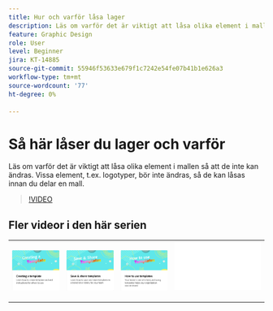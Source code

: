 ```yaml
---
title: Hur och varför låsa lager
description: Läs om varför det är viktigt att låsa olika element i mallen så att de inte kan ändras
feature: Graphic Design
role: User
level: Beginner
jira: KT-14885
source-git-commit: 55946f53633e679f1c7242e54fe07b41b1e626a3
workflow-type: tm+mt
source-wordcount: '77'
ht-degree: 0%

---
```


# Så här låser du lager och varför

Läs om varför det är viktigt att låsa olika element i mallen så att de inte kan ändras. Vissa element, t.ex. logotyper, bör inte ändras, så de kan låsas innan du delar en mall.

>[!VIDEO](https://video.tv.adobe.com/v/3427095?quality=12&learn=on&hidetitle=true)

## Fler videor i den här serien

<table style="table-layout:fixed">
<tr>
   <td>
         <a href="create-templates.md">
            <img alt="Skapa en mall" src="assets/create-template.png" />
         </a>
   </td>
   <td>
         <a href="share-templates.md">
            <img alt="Spara och dela mallar" src="assets/share-templates.png" />
         </a>
   </td>
   <td>
         <a href="use-templates.md">
            <img alt="Använda mallar" src="assets/use-templates.png" />
         </a>
   </td>
   <td>
      <img alt="Avgränsare" src="../assets/Whitespacer.png" />
      <div>
      <br>
   </td>
</tr>
</table>
